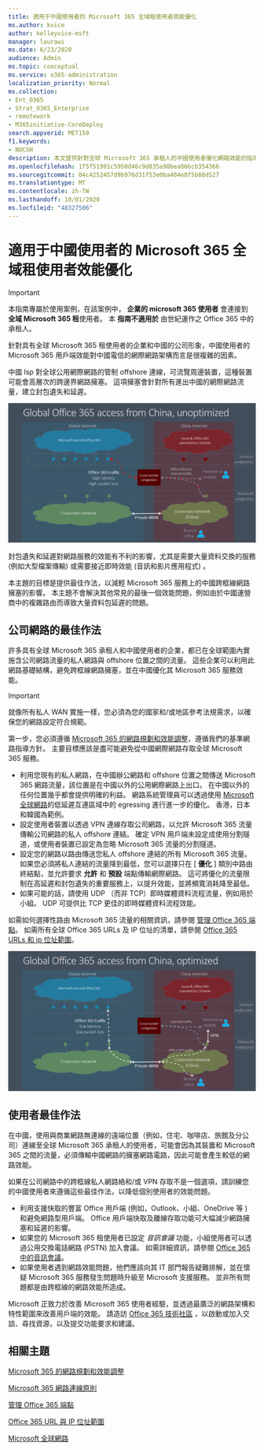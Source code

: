 ```yaml
---
title: 適用于中國使用者的 Microsoft 365 全域租使用者效能優化
ms.author: kvice
author: kelleyvice-msft
manager: laurawi
ms.date: 6/23/2020
audience: Admin
ms.topic: conceptual
ms.service: o365-administration
localization_priority: Normal
ms.collection:
- Ent_O365
- Strat_O365_Enterprise
- remotework
- M365initiative-CoreDeploy
search.appverid: MET150
f1.keywords:
- NOCSH
description: 本文提供針對全球 Microsoft 365 承租人的中國使用者優化網路效能的指導方針。
ms.openlocfilehash: 1f5f51991c5950d46c9d835a98bea86bcb354366
ms.sourcegitcommit: 04c4252457d9b976d31f53e0ba404e8f5b80d527
ms.translationtype: MT
ms.contentlocale: zh-TW
ms.lasthandoff: 10/01/2020
ms.locfileid: "48327506"
---
```

# <a name="microsoft-365-global-tenant-performance-optimization-for-china-users"></a>適用于中國使用者的 Microsoft 365 全域租使用者效能優化

>[!IMPORTANT]
>本指南專屬於使用案例，在該案例中， **企業的 microsoft 365 使用者** 會連接到 **全域 Microsoft 365 租**使用者。 本 **指南不適用於** 由世紀運作之 Office 365 中的承租人。

針對具有全球 Microsoft 365 租使用者的企業和中國的公司形象，中國使用者的 Microsoft 365 用戶端效能對中國電信的網際網路架構而言是很複雜的因素。

中國 Isp 對全球公用網際網路的管制 offshore 連線，可流覽周邊裝置，這種裝置可能會高層次的跨邊界網路擁塞。 這項擁塞會針對所有進出中國的網際網路流量，建立封包遺失和延遲。

![Microsoft 365 流量-未優化](../media/O365-networking/China-O365-unoptimized.png)

封包遺失和延遲對網路服務的效能有不利的影響，尤其是需要大量資料交換的服務 (例如大型檔案傳輸) 或需要接近即時效能 (音訊和影片應用程式) 。

本主題的目標是提供最佳作法，以減輕 Microsoft 365 服務上的中國跨框線網路擁塞的影響。 本主題不會解決其他常見的最後一個效能問題，例如由於中國運營商中的複雜路由而導致大量資料包延遲的問題。

## <a name="corporate-network-best-practices"></a>公司網路的最佳作法

許多具有全球 Microsoft 365 承租人和中國使用者的企業，都已在全球範圍內實施含公司網路流量的私人網路與 offshore 位置之間的流量。 這些企業可以利用此網路基礎結構，避免跨框線網路擁塞，並在中國優化其 Microsoft 365 服務效能。

>[!IMPORTANT]
>就像所有私人 WAN 實施一樣，您必須為您的國家和/或地區參考法規需求，以確保您的網路設定符合規範。

第一步，您必須遵循 [Microsoft 365 的網路規劃和效能調整](https://aka.ms/tune)，遵循我們的基準網路指導方針。 主要目標應該是盡可能避免從中國網際網路存取全球 Microsoft 365 服務。

- 利用您現有的私人網路，在中國辦公網路和 offshore 位置之間傳送 Microsoft 365 網路流量，該位置是在中國以外的公用網際網路上出口。 在中國以外的任何位置幾乎都會提供明確的利益。 網路系統管理員可以透過使用 [Microsoft 全球網路](https://docs.microsoft.com/azure/networking/microsoft-global-network)的低延遲互連區域中的 egressing 進行進一步的優化。 香港，日本和韓國為範例。
- 設定使用者裝置以透過 VPN 連線存取公司網路，以允許 Microsoft 365 流量傳輸公司網路的私人 offshore 連結。 確定 VPN 用戶端未設定成使用分割隧道，或使用者裝置已設定為忽略 Microsoft 365 流量的分割隧道。
- 設定您的網路以路由傳送您私人 offshore 連結的所有 Microsoft 365 流量。 如果您必須將私人連結的流量降到最低，您可以選擇只在 [ **優化** ] 類別中路由終結點，並允許要求 **允許** 和 **預設** 端點傳輸網際網路。 這可將優化的流量限制在高延遲和封包遺失的重要服務上，以提升效能，並將頻寬消耗降至最低。
- 如果可能的話，請使用 UDP （而非 TCP）即時媒體資料流程流量，例如用於小組。 UDP 可提供比 TCP 更佳的即時媒體資料流程效能。

如需如何選擇性路由 Microsoft 365 流量的相關資訊，請參閱 [管理 Office 365 端點](managing-office-365-endpoints.md)。 如需所有全球 Office 365 URLs 及 IP 位址的清單，請參閱 [Office 365 URLs 和 ip 位址範圍](urls-and-ip-address-ranges.md)。

![Microsoft 365 流量優化](../media/O365-networking/China-O365-optimized.png)

## <a name="user-best-practices"></a>使用者最佳作法

在中國，使用與商業網路無連線的遠端位置（例如，住宅、咖啡店、旅館及分公司）連線至全球 Microsoft 365 承租人的使用者，可能會因為其裝置和 Microsoft 365 之間的流量，必須傳輸中國網路的擁塞網路電路，因此可能會產生較低的網路效能。

如果在公司網路中的跨框線私人網路絡和/或 VPN 存取不是一個選項，請訓練您的中國使用者來遵循這些最佳作法，以降低個別使用者的效能問題。

- 利用支援快取的豐富 Office 用戶端 (例如，Outlook、小組、OneDrive 等 ) 和避免網路型用戶端。 Office 用戶端快取及離線存取功能可大幅減少網路擁塞和延遲的影響。
- 如果您的 Microsoft 365 租使用者已設定 _音訊會議_ 功能，小組使用者可以透過公用交換電話網路 (PSTN) 加入會議。 如需詳細資訊，請參閱 [Office 365 中的音訊會議](https://docs.microsoft.com/microsoftteams/audio-conferencing-in-office-365)。
- 如果使用者遇到網路效能問題，他們應該向其 IT 部門報告疑難排解，並在懷疑 Microsoft 365 服務發生問題時升級至 Microsoft 支援服務。 並非所有問題都是由跨框線的網路效能所造成。

Microsoft 正致力於改善 Microsoft 365 使用者經驗，並透過最廣泛的網路架構和特性範圍來改善用戶端的效能。 請造訪 [Office 365 技術社區](https://techcommunity.microsoft.com/t5/office-365/bd-p/Office365General) ，以啟動或加入交談、尋找資源，以及提交功能要求和建議。

## <a name="related-topics"></a>相關主題

[Microsoft 365 的網路規劃和效能調整](https://aka.ms/tune)

[Microsoft 365 網路連線原則](microsoft-365-network-connectivity-principles.md)

[管理 Office 365 端點](managing-office-365-endpoints.md)

[Office 365 URL 與 IP 位址範圍](urls-and-ip-address-ranges.md)

[Microsoft 全球網路](https://docs.microsoft.com/azure/networking/microsoft-global-network)
